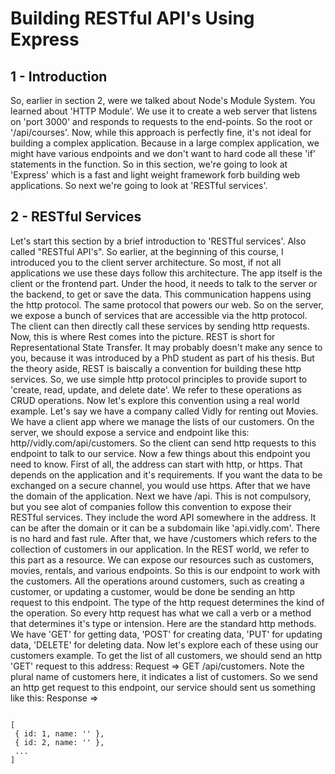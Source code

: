 # Building RESTful API's Using Express

## 1 - Introduction

So, earlier in section 2, were we talked about Node's Module System. You learned about 'HTTP Module'. We use it to create a web server that listens on 'port 3000' and responds to requests to the end-points. So the root or '/api/courses'. Now, while this approach is perfectly fine, it's not ideal for building a complex application. Because in a large complex application, we might have various endpoints and we don't want to hard code all these 'if' statements in the function. So in this section, we're going to look at 'Express' which is a fast and light weight framework forb building web applications. So  next we're going to look at 'RESTful services'.

## 2 - RESTful Services

Let's start this section by a brief introduction to 'RESTful services'. Also called "RESTful API's". So earlier, at the beginning of this course, I introduced you to the client server architecture. So most, if not all applications we use these
days follow this architecture. The app itself is the client or the frontend part. Under the hood, it needs to talk to the
server or the backend, to get or save the data. This communication happens using the http protocol. The same protocol that
powers our web. So on the server, we expose a bunch of services that are accessible via the http protocol. The client can
then directly call these services by sending http requests. Now, this is where Rest comes into the picture. REST is short
for Representational State Transfer. It may probably doesn't make any sence to you, because it was introduced by a PhD student as part of his thesis. But the theory aside, REST is baiscally a convention for building these http services. So,
we use simple http protocol principles to provide suport to 'create, read, update, and delete date'. We refer to these
operations as CRUD operations. Now let's explore this convention using a real world example. Let's say we have a company
called Vidly for renting out Movies. We have a client app where we manage the lists of our customers. On the server, we should expose a service and endpoint like this: http//vidly.com/api/customers. So the client can send http requests to this
endpoint to talk to our service. Now a few things about this endpoint you need to know. First of all, the address can start with http, or https. That depends on the application and it's requirements. If you want the data to be exchanged on
a secure channel, you would use https. After that we have the domain of the application. Next we have /api. This is not
compulsory, but you see alot of companies follow this convention to expose their RESTful services. They include the word
API somewhere in the address. It can be after the domain or it can be a subdomain like 'api.vidly.com'. There is no hard
and fast rule. After that, we have /customers which refers to the collection of customers in our application. In the REST
world, we refer to this part as a resource. We can expose our resources such as customers, movies, rentals, and various endpoints. So this is our endpoint to work with the customers. All the operations around customers, such as creating a customer, or updating a customer, would be done be sending an http request to this endpoint. The type of the http request
determines the kind of the operation. So every http request has what we call a verb or a method that determines it's type or intension. Here are the standard http methods. We have 'GET' for getting data, 'POST' for creating data, 'PUT' for updating data, 'DELETE' for deleting data. Now let's explore each of these using our customers example. To get the list of
all customers, we should send an http 'GET' request to this address: Request => GET /api/customers. Note the plural name of customers here, it indicates a list of customers. So we send an http get request to this endpoint, our service should sent us something like this: Response =>

```javasript

[
 { id: 1, name: '' },
 { id: 2, name: '' },
 ...  
]

```
